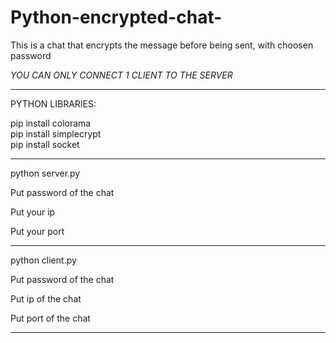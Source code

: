 # Python-encrypted-chat-
This is a chat that encrypts the message before being sent, with choosen password

*YOU CAN ONLY CONNECT 1 CLIENT TO THE SERVER*

*****************************************************************************************************************************
PYTHON LIBRARIES:                       

pip install colorama                    
pip install simplecrypt                 
pip install socket                      
*****************************************************************************************************************************
python server.py

Put password of the chat

Put your ip

Put your port

-----------------------------------------------------------------------------------------------------------------------------

python client.py

Put password of the chat

Put ip of the chat 

Put port of the chat 
*****************************************************************************************************************************
